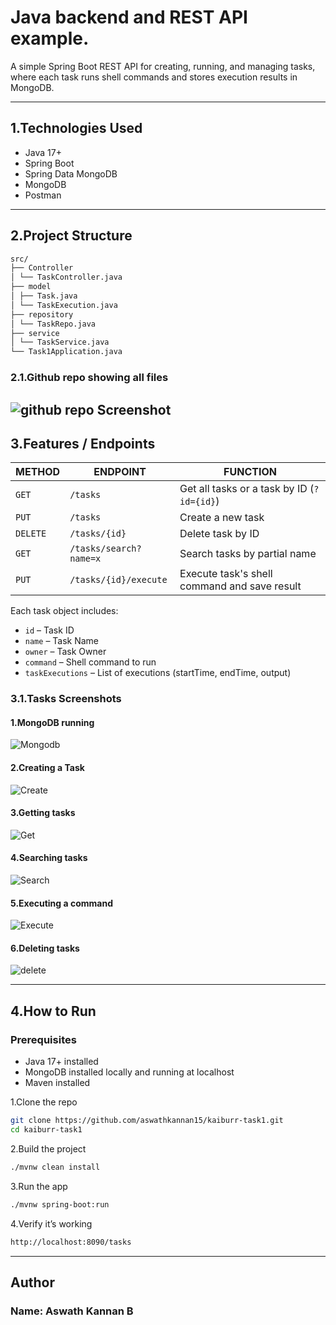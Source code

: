 # Java backend and REST API example.

A simple Spring Boot REST API for creating, running, and managing tasks, where each task runs shell commands and stores execution results in MongoDB.

---

## 1.Technologies Used

- Java 17+
- Spring Boot
- Spring Data MongoDB
- MongoDB 
- Postman

---
## 2.Project Structure
```bash
src/
├── Controller
│ └── TaskController.java
├── model
│ ├── Task.java
│ └── TaskExecution.java
├── repository
│ └── TaskRepo.java
├── service
│ └── TaskService.java
└── Task1Application.java
```
### 2.1.Github repo showing all files
![github repo Screenshot](screenshots/github.png)
---
## 3.Features / Endpoints

| METHOD | ENDPOINT                  | FUNCTION                                      |
|--------|---------------------------|-----------------------------------------------|
| `GET`  | `/tasks`                  | Get all tasks or a task by ID (`?id={id}`)    |
| `PUT`  | `/tasks`                  | Create a new task                             |
| `DELETE` | `/tasks/{id}`           | Delete task by ID                             |
| `GET`  | `/tasks/search?name=x`    | Search tasks by partial name                  |
| `PUT`  | `/tasks/{id}/execute`     | Execute task's shell command and save result  |

Each task object includes:
- `id` – Task ID
- `name` – Task Name
- `owner` – Task Owner
- `command` – Shell command to run
- `taskExecutions` – List of executions (startTime, endTime, output)

### 3.1.Tasks Screenshots

#### 1.MongoDB running
![Mongodb](screenshots/mongodb_showing.png)

#### 2.Creating a Task
![Create](screenshots/create_task.png)

#### 3.Getting tasks
![Get](screenshots/get_all_tasks.png)

#### 4.Searching tasks
![Search](screenshots/search_by_id.png)

#### 5.Executing a command
![Execute](screenshots/Execute%20task.png)

#### 6.Deleting tasks
![delete](screenshots/delete_task.png)

---
## 4.How to Run 
### Prerequisites
- Java 17+ installed
- MongoDB installed locally and running at localhost
- Maven installed

1.Clone the repo
```bash
git clone https://github.com/aswathkannan15/kaiburr-task1.git
cd kaiburr-task1
```
2.Build the project
```bash
./mvnw clean install
```
3.Run the app
```bash
./mvnw spring-boot:run
```
4.Verify it’s working
```bash
http://localhost:8090/tasks
```
---
## Author

### Name: Aswath Kannan B

